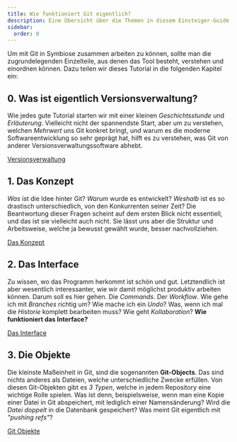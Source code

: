 ```yaml
---
title: Wie funktioniert Git eigentlich?
description: Eine Übersicht über die Themen in diesem Einsteiger-Guide für Git.
sidebar:
  order: 0
---
```


Um mit Git in Symbiose zusammen arbeiten zu können, sollte man die zugrundelegenden Einzelteile, aus denen das Tool besteht, verstehen und einordnen können. Dazu teilen wir dieses Tutorial in die folgenden Kapitel ein:

## 0. Was ist eigentlich Versionsverwaltung?

Wie jedes gute Tutorial starten wir mit einer kleinen *Geschichtsstunde* und *Erläuterung*. Vielleicht nicht der spannendste Start, aber um zu verstehen, welchen *Mehrwert* uns Git konkret bringt, und warum es die moderne Softwareentwicklung so sehr geprägt hat, hilft es zu verstehen, was Git von anderer Versionsverwaltungssoftware abhebt.

[Versionsverwaltung](versionsverwaltung)

## 1. Das Konzept

*Was* ist die Idee hinter Git? *Warum* wurde es entwickelt? *Weshalb* ist es so drastisch unterschiedlich, von den Konkurrenten seiner Zeit? Die Beantwortung dieser Fragen scheint auf dem ersten Blick nicht essentiell, und das ist sie vielleicht auch nicht. Sie lässt uns aber die Struktur und Arbeitsweise, welche ja bewusst gewählt wurde, besser nachvollziehen.

[Das Konzept](/git/konzept)

## 2. Das Interface

Zu wissen, wo das Programm herkommt ist schön und gut. Letztendlich ist aber wesentlich interessanter, wie wir damit möglichst produktiv arbeiten können. Darum soll es hier gehen. Die *Commands*. Der *Workflow*. Wie gehe ich mit *Branches* richtig um? Wie mache ich ein *Undo*? Was, wenn ich mal die *Historie* komplett bearbeiten muss? Wie geht *Kollaboration*?
**Wie funktioniert das Interface?**

[Das Interface](/git/interface)

## 3. Die Objekte

Die kleinste Maßeinheit in Git, sind die sogenannten **Git-Objects**. Das sind nichts anderes als Dateien, welche unterschiedliche Zwecke erfüllen. Von diesen Git-Objekten gibt es *3 Typen*, welche in jedem Repository eine wichtige Rolle spielen. Was ist denn, beispielsweise, wenn man eine Kopie einer Datei in Git abspeichert, mit lediglich einer Namensänderung? Wird die *Datei doppelt* in die Datenbank gespeichert? Was meint Git eigentlich mit *"pushing refs"*?

[Git Objekte](/git/objects)
